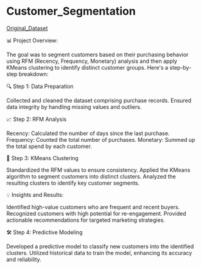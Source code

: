 # Customer_Segmentation
[Original_Dataset](https://www.kaggle.com/code/fabiendaniel/customer-segmentation/input)


📊 Project Overview:

The goal was to segment customers based on their purchasing behavior using RFM (Recency, Frequency, Monetary) analysis and then apply KMeans clustering to identify distinct customer groups. Here's a step-by-step breakdown:

🔍 Step 1: Data Preparation

Collected and cleaned the dataset comprising purchase records.
Ensured data integrity by handling missing values and outliers.

📈 Step 2: RFM Analysis

Recency: Calculated the number of days since the last purchase.
Frequency: Counted the total number of purchases.
Monetary: Summed up the total spend by each customer.

🤖 Step 3: KMeans Clustering

Standardized the RFM values to ensure consistency.
Applied the KMeans algorithm to segment customers into distinct clusters.
Analyzed the resulting clusters to identify key customer segments.

💡 Insights and Results:

Identified high-value customers who are frequent and recent buyers.
Recognized customers with high potential for re-engagement.
Provided actionable recommendations for targeted marketing strategies.

🛠️ Step 4: Predictive Modeling

Developed a predictive model to classify new customers into the identified clusters.
Utilized historical data to train the model, enhancing its accuracy and reliability.
